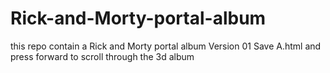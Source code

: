 # Rick-and-Morty-portal-album
this repo contain a Rick and Morty portal album Version 01
Save A.html and press forward to scroll through the 3d album 
